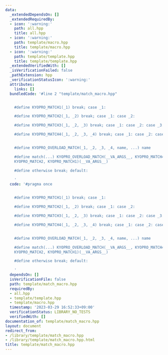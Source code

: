 ```yaml
---
data:
  _extendedDependsOn: []
  _extendedRequiredBy:
  - icon: ':warning:'
    path: all.hpp
    title: all.hpp
  - icon: ':warning:'
    path: template/macro.hpp
    title: template/macro.hpp
  - icon: ':warning:'
    path: template/template.hpp
    title: template/template.hpp
  _extendedVerifiedWith: []
  _isVerificationFailed: false
  _pathExtension: hpp
  _verificationStatusIcon: ':warning:'
  attributes:
    links: []
  bundledCode: '#line 2 "template/match_macro.hpp"


    #define KYOPRO_MATCH1(_1) break; case _1:

    #define KYOPRO_MATCH2(_1, _2) break; case _1: case _2:

    #define KYOPRO_MATCH3(_1, _2, _3) break; case _1: case _2: case _3:

    #define KYOPRO_MATCH4(_1, _2, _3, _4) break; case _1: case _2: case _3: case _4:


    #define KYOPRO_OVERLOAD_MATCH(_1, _2, _3, _4, name, ...) name

    #define match(...) KYOPRO_OVERLOAD_MATCH(__VA_ARGS__, KYOPRO_MATCH4, KYOPRO_MATCH3,
    KYOPRO_MATCH2, KYOPRO_MATCH1)(__VA_ARGS__)

    #define otherwise break; default:

    '
  code: '#pragma once


    #define KYOPRO_MATCH1(_1) break; case _1:

    #define KYOPRO_MATCH2(_1, _2) break; case _1: case _2:

    #define KYOPRO_MATCH3(_1, _2, _3) break; case _1: case _2: case _3:

    #define KYOPRO_MATCH4(_1, _2, _3, _4) break; case _1: case _2: case _3: case _4:


    #define KYOPRO_OVERLOAD_MATCH(_1, _2, _3, _4, name, ...) name

    #define match(...) KYOPRO_OVERLOAD_MATCH(__VA_ARGS__, KYOPRO_MATCH4, KYOPRO_MATCH3,
    KYOPRO_MATCH2, KYOPRO_MATCH1)(__VA_ARGS__)

    #define otherwise break; default:

    '
  dependsOn: []
  isVerificationFile: false
  path: template/match_macro.hpp
  requiredBy:
  - all.hpp
  - template/template.hpp
  - template/macro.hpp
  timestamp: '2023-03-29 16:52:33+09:00'
  verificationStatus: LIBRARY_NO_TESTS
  verifiedWith: []
documentation_of: template/match_macro.hpp
layout: document
redirect_from:
- /library/template/match_macro.hpp
- /library/template/match_macro.hpp.html
title: template/match_macro.hpp
---
```

